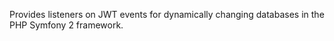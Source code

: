 Provides listeners on JWT events for dynamically changing databases in the PHP Symfony 2 framework.


